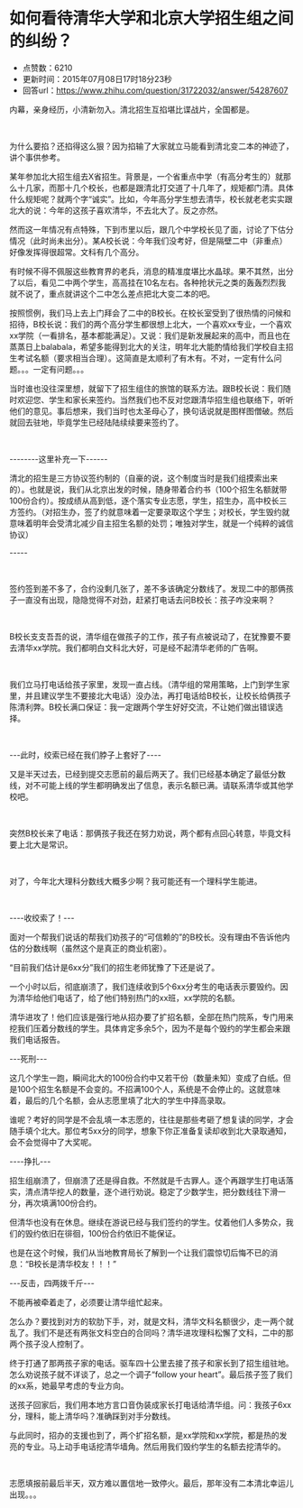 # 如何看待清华大学和北京大学招生组之间的纠纷？
- 点赞数：6210
- 更新时间：2015年07月08日17时18分23秒
- 回答url：https://www.zhihu.com/question/31722032/answer/54287607
<body>
 <p data-pid="JEj9wYXd">内幕，亲身经历，小清新勿入。清北招生互掐堪比谍战片，全国都是。</p>
 <br>
 <p data-pid="RDbTY-RE">为什么要掐？还掐得这么狠？因为掐输了大家就立马能看到清北变二本的神迹了，讲个事供参考。</p>
 <p data-pid="CND7cXk2">某年参加北大招生组去X省招生。背景是，一个省重点中学（有高分考生的）就那么十几家，而那十几个校长，也都是跟清北打交道了十几年了，规矩都门清。具体什么规矩呢？就两个字“诚实”。比如，今年高分学生想去清华，校长就老老实实跟北大的说：今年的这孩子喜欢清华，不去北大了。反之亦然。</p>
 <p data-pid="MgoG0fqB">然而这一年情况有点特殊，下到市里以后，跟几个中学校长见了面，讨论了下估分情况（此时尚未出分）。某A校长说：今年我们没考好，但是隔壁二中（非重点）好像发挥得很超常。文科有几个高分。</p>
 <p data-pid="oFsLEVKl">有时候不得不佩服这些教育界的老兵，消息的精准度堪比水晶球。果不其然，出分了以后，看见二中两个学生，高高挂在10名左右。各种抢状元之类的轰轰烈烈我就不说了，重点就讲这个二中怎么差点把北大变二本的吧。</p>
 <p data-pid="5_ArEFOM">按照惯例，我们马上去上门拜会了二中的B校长。在校长室受到了很热情的问候和招待，B校长说：我们的两个高分学生都很想上北大，一个喜欢xx专业，一个喜欢xx学院（一看排名，基本都能满足）。又说：我们是新发展起来的高中，而且也在蒸蒸日上balabala，希望多能得到北大的关注，明年北大能酌情给我们学校自主招生考试名额（要求相当合理）。这简直是太顺利了有木有。不对，一定有什么问题。。。一定有问题。。。</p>
 <p data-pid="UZ37Qu3b">当时谁也没往深里想，就留下了招生组住的旅馆的联系方法。跟B校长说：我们随时欢迎您、学生和家长来签约。当然我们也不反对您跟清华招生组也联络下，听听他们的意见。事后想来，我们当时也太圣母心了，换句话说就是图样图僧破。然后就回去驻地，毕竟学生已经陆陆续续要来签约了。</p>
 <br>
 <p data-pid="u04g4G8Z">--------这里补充一下------</p>
 <p data-pid="23paTryP">清北的招生是三方协议签约制的（自豪的说，这个制度当时是我们组摸索出来的）。也就是说，我们从北京出发的时候，随身带着合约书（100个招生名额就带100份合约）。按成绩从高到低，逐个落实专业志愿，学生，招生办，高中校长三方签约。（对招生办，签了约就意味着一定要录取这个学生；对校长，学生毁约就意味着明年会受清北减少自主招生名额的处罚；唯独对学生，就是一个纯粹的诚信协议）</p>
 <p data-pid="e6KvtKM4">-----</p>
 <br>
 <p data-pid="36XDUmdb">签约签到差不多了，合约没剩几张了，差不多该确定分数线了。发现二中的那俩孩子一直没有出现，隐隐觉得不对劲，赶紧打电话去问B校长：孩子咋没来啊？</p>
 <br>
 <p data-pid="0MX4b65o">B校长支支吾吾的说，清华组在做孩子的工作，孩子有点被说动了，在犹豫要不要去清华xx学院。我们都明白文科北大好，可是经不起清华老师的广告啊。</p>
 <br>
 <p data-pid="jTRagoj6">我们立马打电话给孩子家里，发现一直占线。（清华组的常用策略，上门到学生家里，并且建议学生不要接北大电话）没办法，再打电话给B校长，让校长给俩孩子陈清利弊。B校长满口保证：我一定跟两个学生好好交流，不让她们做出错误选择。</p>
 <br>
 <p data-pid="1laZvZdK">---此时，绞索已经在我们脖子上套好了----</p>
 <p data-pid="7EC0ErII">又是半天过去，已经到提交志愿前的最后两天了。我们已经基本确定了最低分数线，对不可能上线的学生都明确发出了信息，表示名额已满。请联系清华或其他学校吧。</p>
 <br>
 <p data-pid="uXrNIton">突然B校长来了电话：那俩孩子我还在努力劝说，两个都有点回心转意，毕竟文科要上北大是常识。</p>
 <br>
 <p data-pid="i8HdT95B">对了，今年北大理科分数线大概多少啊？我可能还有一个理科学生能进。</p>
 <br>
 <p data-pid="KGATc5s1">----收绞索了！---</p>
 <p data-pid="B2dIwalC">面对一个帮我们说话的帮我们劝孩子的“可信赖的”的B校长。没有理由不告诉他内估的分数线啊（虽然这个是真正的商业机密）。</p>
 <p data-pid="fgBbq2g0">“目前我们估计是6xx分”我们的招生老师犹豫了下还是说了。</p>
 <p data-pid="MgnpCoCL">一个小时以后，彻底崩溃了，我们连续收到5个6xx分考生的电话表示要毁约。因为清华给他们电话了，给了他们特别热门的xx班，xx学院的名额。</p>
 <p data-pid="K58hDWMC">清华进攻了！他们应该是强行地从招办要了扩招名额，全部在热门院系，专门用来挖我们压着分数线的学生。具体肯定多余5个，因为不是每个毁约的学生都会来跟我们电话报告。</p>
 <p data-pid="nanfwDht">---死刑---</p>
 <p data-pid="g139meOT">这几个学生一跑，瞬间北大的100份合约中又若干份（数量未知）变成了白纸。但是100个招生名额是不会变的。不招满100个人，系统是不会停止的。这就意味着，最后的几个名额，会从志愿里填了北大的学生中择高录取。</p>
 <p data-pid="qJk_j1Tc">谁呢？考好的同学是不会乱填一本志愿的，往往是那些考砸了想复读的同学，才会随手填个北大。那位考5xx分的同学，想象下你正准备复读却收到北大录取通知，会不会觉得中了大奖呢。</p>
 <p data-pid="coYG-A-9">----挣扎---</p>
 <p data-pid="1c2ZxlxF">招生组崩溃了，但崩溃了还是得自救。不然就是千古罪人。逐个再跟学生打电话落实，清点清华挖人的数量，逐个进行劝说。稳定了少数学生，把分数线往下滑一分，再次填满100份合约。</p>
 <p data-pid="y-vyL_LX">但清华也没有在休息。继续在游说已经与我们签约的学生。仗着他们人多势众，我们的毁约依旧在徘徊，100份合约依旧不能保证。</p>
 <p data-pid="YYZjB5-p">也是在这个时候，我们从当地教育局长了解到一个让我们震惊切后悔不已的消息：“B校长是清华校友！！！”</p>
 <p data-pid="eGIg8ffX">---反击，四两拨千斤---</p>
 <p data-pid="Ju66_qVM">不能再被牵着走了，必须要让清华组忙起来。</p>
 <p data-pid="bS7qWXv0">怎么办？要找到对方的软肋下手，对，就是文科，清华文科名额很少，走一两个就乱了。我们不是还有两张文科空白的合同吗？清华进攻理科松懈了文科，二中的那两个孩子没人控制了。</p>
 <p data-pid="GJ3E-C0_">终于打通了那两孩子家的电话。驱车四十公里去接了孩子和家长到了招生组驻地。怎么劝说孩子就不详谈了，总之一个调子“follow your heart”。最后孩子签了我们的xx系，她最早考虑的专业方向。</p>
 <p data-pid="HzMtpbHd">送孩子回家后，我们用本地方言口音伪装成家长打电话给清华组。问：我孩子6xx分，理科，能上清华吗？准确踩到对手分数线。</p>
 <p data-pid="RGwvDpYg">与此同时，招办的支援也到了，两个扩招名额，是xx学院和xx学院，都是热的发亮的专业。马上动手电话挖清华墙角。然后用我们毁约学生的名额去挖清华的。</p>
 <br>
 <p data-pid="b_MRcCcW">志愿填报前最后半天，双方难以置信地一致停火。最后，那年没有二本清北幸运儿出现。。。</p>
</body>